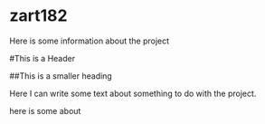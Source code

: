 # zart182
Here is some information about the project 

#This is a Header

##This is a smaller heading

Here I can write some  text about something to do with the project.

here is some about 
